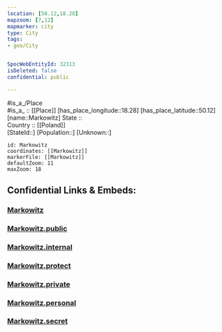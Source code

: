 ```yaml
---
location: [50.12,18.28] 
mapzoom: [7,12] 
mapmarker: city 
type: City
tags:
- geo/City


SpocWebEntityId: 32313
isDeleted: false
confidential: public

---
```

#is_a_/Place  
#is_a_ :: [[Place]] 
[has_place_longitude::18.28] 
[has_place_latitude::50.12] 
[name::Markowitz] 
State ::  
Country :: [[Poland]]  
[StateId::] 
[Population::] 
[Unknown::] 


```leaflet
id: Markowitz
coordinates: [[Markowitz]] 
markerFile: [[Markowitz]] 
defaultZoom: 11 
maxZoom: 18
```


## Confidential Links & Embeds: 

### [Markowitz](/_Standards/Earth/Continent/Europe/Europe~East/Poland/Provinces~Poland/Silesian/City/Markowitz.md) 

### [Markowitz.public](/_public/Earth/Continent/Europe/Europe~East/Poland/Provinces~Poland/Silesian/City/Markowitz.public.md) 

### [Markowitz.internal](/_internal/Earth/Continent/Europe/Europe~East/Poland/Provinces~Poland/Silesian/City/Markowitz.internal.md) 

### [Markowitz.protect](/_protect/Earth/Continent/Europe/Europe~East/Poland/Provinces~Poland/Silesian/City/Markowitz.protect.md) 

### [Markowitz.private](/_private/Earth/Continent/Europe/Europe~East/Poland/Provinces~Poland/Silesian/City/Markowitz.private.md) 

### [Markowitz.personal](/_personal/Earth/Continent/Europe/Europe~East/Poland/Provinces~Poland/Silesian/City/Markowitz.personal.md) 

### [Markowitz.secret](/_secret/Earth/Continent/Europe/Europe~East/Poland/Provinces~Poland/Silesian/City/Markowitz.secret.md)

